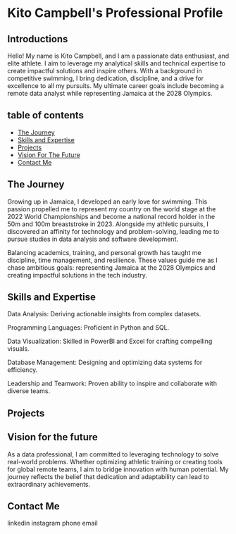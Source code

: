 # Kito Campbell's Professional Profile


## Introductions
Hello! My name is Kito Campbell, and I am a passionate data enthusiast, and elite athlete. I aim to leverage my analytical skills and technical expertise to create impactful solutions and inspire others. With a background in competitive swimming, I bring dedication, discipline, and a drive for excellence to all my pursuits. My ultimate career goals include becoming a remote data analyst while representing Jamaica at the 2028 Olympics.

## table of contents 
- [The Journey](#The-Journey )
- [Skills and Expertise](#Skills-and-Expertise)
- [Projects](#Projects)
- [Vision For The Future](#Vision-For-The-Future)
- [Contact Me](#Contact-Me)

## The Journey 

Growing up in Jamaica, I developed an early love for swimming. This passion propelled me to represent my country on the world stage at the 2022 World Championships and become a national record holder in the 50m and 100m breaststroke in 2023. Alongside my athletic pursuits, I discovered an affinity for technology and problem-solving, leading me to pursue studies in data analysis and software development.

Balancing academics, training, and personal growth has taught me discipline, time management, and resilience. These values guide me as I chase ambitious goals: representing Jamaica at the 2028 Olympics and creating impactful solutions in the tech industry.

##  Skills and Expertise

Data Analysis: Deriving actionable insights from complex datasets.

Programming Languages: Proficient in Python and SQL.

Data Visualization: Skilled in PowerBI and Excel for crafting compelling visuals.

Database Management: Designing and optimizing data systems for efficiency.

Leadership and Teamwork: Proven ability to inspire and collaborate with diverse teams.

## Projects 




## Vision for the future 

As a data professional, I am committed to leveraging technology to solve real-world problems. Whether optimizing athletic training or creating tools for global remote teams, I aim to bridge innovation with human potential. My journey reflects the belief that dedication and adaptability can lead to extraordinary achievements.

## Contact Me 
 linkedin
 instagram 
 phone 
 email 

